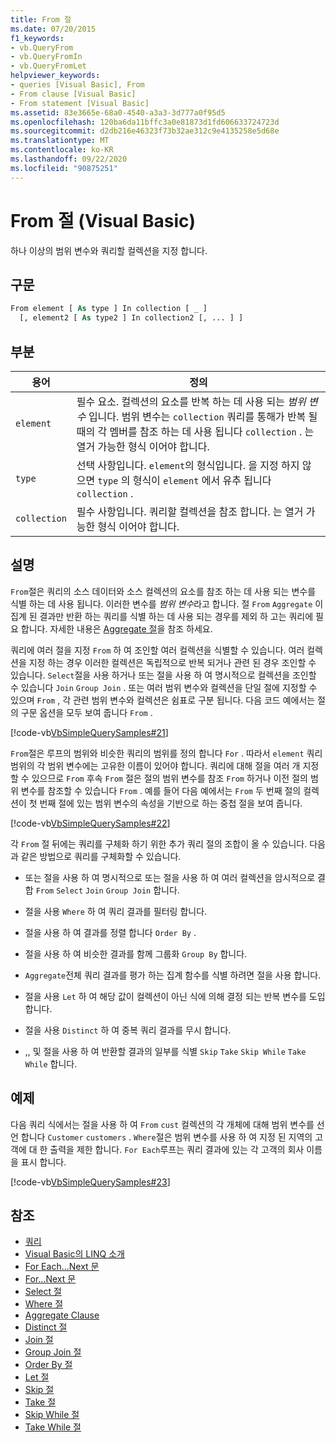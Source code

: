 ```yaml
---
title: From 절
ms.date: 07/20/2015
f1_keywords:
- vb.QueryFrom
- vb.QueryFromIn
- vb.QueryFromLet
helpviewer_keywords:
- queries [Visual Basic], From
- From clause [Visual Basic]
- From statement [Visual Basic]
ms.assetid: 83e3665e-68a0-4540-a3a3-3d777a0f95d5
ms.openlocfilehash: 120ba6da11bffc3a0e81873d1fd606633724723d
ms.sourcegitcommit: d2db216e46323f73b32ae312c9e4135258e5d68e
ms.translationtype: MT
ms.contentlocale: ko-KR
ms.lasthandoff: 09/22/2020
ms.locfileid: "90875251"
---
```

# <a name="from-clause-visual-basic"></a>From 절 (Visual Basic)

하나 이상의 범위 변수와 쿼리할 컬렉션을 지정 합니다.  
  
## <a name="syntax"></a>구문  
  
```vb  
From element [ As type ] In collection [ _ ]  
  [, element2 [ As type2 ] In collection2 [, ... ] ]  
```  
  
## <a name="parts"></a>부분  
  
|용어|정의|  
|---|---|  
|`element`|필수 요소. 컬렉션의 요소를 반복 하는 데 사용 되는 *범위 변수* 입니다. 범위 변수는 `collection` 쿼리를 통해가 반복 될 때의 각 멤버를 참조 하는 데 사용 됩니다 `collection` . 는 열거 가능한 형식 이어야 합니다.|  
|`type`|선택 사항입니다. `element`의 형식입니다. 을 지정 하지 않으면 `type` 의 형식이 `element` 에서 유추 됩니다 `collection` .|  
|`collection`|필수 사항입니다. 쿼리할 컬렉션을 참조 합니다. 는 열거 가능한 형식 이어야 합니다.|  
  
## <a name="remarks"></a>설명  

 `From`절은 쿼리의 소스 데이터와 소스 컬렉션의 요소를 참조 하는 데 사용 되는 변수를 식별 하는 데 사용 됩니다. 이러한 변수를 *범위 변수*라고 합니다. 절 `From` `Aggregate` 이 집계 된 결과만 반환 하는 쿼리를 식별 하는 데 사용 되는 경우를 제외 하 고는 쿼리에 필요 합니다. 자세한 내용은 [Aggregate 절](aggregate-clause.md)을 참조 하세요.  
  
 쿼리에 여러 절을 지정 `From` 하 여 조인할 여러 컬렉션을 식별할 수 있습니다. 여러 컬렉션을 지정 하는 경우 이러한 컬렉션은 독립적으로 반복 되거나 관련 된 경우 조인할 수 있습니다. `Select`절을 사용 하거나 또는 절을 사용 하 여 명시적으로 컬렉션을 조인할 수 있습니다 `Join` `Group Join` . 또는 여러 범위 변수와 컬렉션을 단일 절에 지정할 수 있으며 `From` , 각 관련 범위 변수와 컬렉션은 쉼표로 구분 됩니다. 다음 코드 예에서는 절의 구문 옵션을 모두 보여 줍니다 `From` .  
  
 [!code-vb[VbSimpleQuerySamples#21](~/samples/snippets/visualbasic/VS_Snippets_VBCSharp/VbSimpleQuerySamples/VB/QuerySamples1.vb#21)]  
  
 `From`절은 루프의 범위와 비슷한 쿼리의 범위를 정의 합니다 `For` . 따라서 `element` 쿼리 범위의 각 범위 변수에는 고유한 이름이 있어야 합니다. 쿼리에 대해 절을 여러 개 지정할 수 있으므로 `From` 후속 `From` 절은 절의 범위 변수를 참조 `From` 하거나 이전 절의 범위 변수를 참조할 수 있습니다 `From` . 예를 들어 다음 예에서는 `From` 두 번째 절의 컬렉션이 첫 번째 절에 있는 범위 변수의 속성을 기반으로 하는 중첩 절을 보여 줍니다.  
  
 [!code-vb[VbSimpleQuerySamples#22](~/samples/snippets/visualbasic/VS_Snippets_VBCSharp/VbSimpleQuerySamples/VB/QuerySamples1.vb#22)]  
  
 각 `From` 절 뒤에는 쿼리를 구체화 하기 위한 추가 쿼리 절의 조합이 올 수 있습니다. 다음과 같은 방법으로 쿼리를 구체화할 수 있습니다.  
  
- 또는 절을 사용 하 여 명시적으로 또는 절을 사용 하 여 여러 컬렉션을 암시적으로 결합 `From` `Select` `Join` `Group Join` 합니다.  
  
- 절을 사용 `Where` 하 여 쿼리 결과를 필터링 합니다.  
  
- 절을 사용 하 여 결과를 정렬 합니다 `Order By` .  
  
- 절을 사용 하 여 비슷한 결과를 함께 그룹화 `Group By` 합니다.  
  
- `Aggregate`전체 쿼리 결과를 평가 하는 집계 함수를 식별 하려면 절을 사용 합니다.  
  
- 절을 사용 `Let` 하 여 해당 값이 컬렉션이 아닌 식에 의해 결정 되는 반복 변수를 도입 합니다.  
  
- 절을 사용 `Distinct` 하 여 중복 쿼리 결과를 무시 합니다.  
  
- ,, 및 절을 사용 하 여 반환할 결과의 일부를 식별 `Skip` `Take` `Skip While` `Take While` 합니다.  
  
## <a name="example"></a>예제  

 다음 쿼리 식에서는 절을 사용 하 여 `From` `cust` 컬렉션의 각 개체에 대해 범위 변수를 선언 합니다 `Customer` `customers` . `Where`절은 범위 변수를 사용 하 여 지정 된 지역의 고객에 대 한 출력을 제한 합니다. `For Each`루프는 쿼리 결과에 있는 각 고객의 회사 이름을 표시 합니다.  
  
 [!code-vb[VbSimpleQuerySamples#23](~/samples/snippets/visualbasic/VS_Snippets_VBCSharp/VbSimpleQuerySamples/VB/QuerySamples1.vb#23)]  
  
## <a name="see-also"></a>참조

- [쿼리](index.md)
- [Visual Basic의 LINQ 소개](../../programming-guide/language-features/linq/introduction-to-linq.md)
- [For Each...Next 문](../statements/for-each-next-statement.md)
- [For...Next 문](../statements/for-next-statement.md)
- [Select 절](select-clause.md)
- [Where 절](where-clause.md)
- [Aggregate Clause](aggregate-clause.md)
- [Distinct 절](distinct-clause.md)
- [Join 절](join-clause.md)
- [Group Join 절](group-join-clause.md)
- [Order By 절](order-by-clause.md)
- [Let 절](let-clause.md)
- [Skip 절](skip-clause.md)
- [Take 절](take-clause.md)
- [Skip While 절](skip-while-clause.md)
- [Take While 절](take-while-clause.md)
